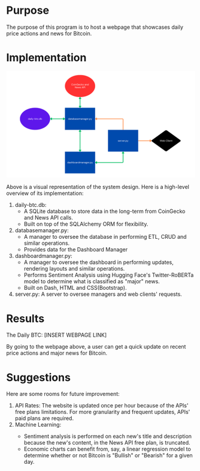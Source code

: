 # Purpose
The purpose of this program is to host a webpage that showcases daily price actions and news for Bitcoin.

# Implementation

<img src="assets/system-design.png">

Above is a visual representation of the system design. Here is a high-level overview of its implementation:
<ol>
    <li>daily-btc.db:
        <ul>
            <li>A SQLite database to store data in the long-term from CoinGecko and News API calls.</li>
            <li>Built on top of the SQLAlchemy ORM for flexibility.</li>
        </ul>
    <li>databasemanager.py: 
        <ul>
            <li>A manager to oversee the database in performing ETL, CRUD and similar operations.</li>
            <li>Provides data for the Dashboard Manager
        </ul>
    <li>dashboardmanager.py:
        <ul>
            <li>A manager to oversee the dashboard in performing updates, rendering layouts and similar operations.</li>
            <li>Performs Sentiment Analysis using Hugging Face's Twitter-RoBERTa model to determine what is classified as "major" news.</li>
            <li>Built on Dash, HTML and CSS(Bootstrap).</li>
        </ul>
    </li>
    <li>server.py: A server to oversee managers and web clients' requests.</li>
</ol>

# Results
The Daily BTC: [INSERT WEBPAGE LINK]

By going to the webpage above, a user can get a quick update on recent price actions and major news for Bitcoin.

# Suggestions
Here are some rooms for future improvement:
<ol>
    <li>API Rates: The website is updated once per hour because of the APIs' free plans limitations. For more granularity and frequent updates, APIs' paid plans are required.</li>
    <li>Machine Learning:</li>
    <ul>
        <li>Sentiment analysis is performed on each new's title and description because the new's content, in the News API free plan, is truncated.</li>
        <li>Economic charts can benefit from, say, a linear regression model to determine whether or not Bitcoin is "Bullish" or "Bearish" for a given day.</li>
    </ul>
    </li>
</ol>
